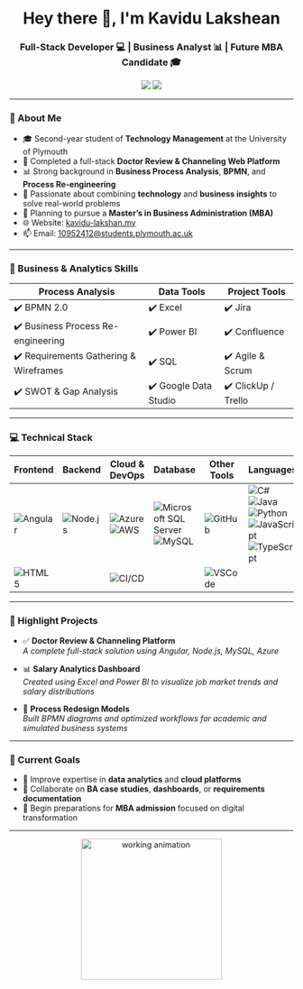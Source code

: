 <h1 align="center">Hey there 👋, I'm Kavidu Lakshean</h1>
<h3 align="center">Full-Stack Developer 💻 | Business Analyst 📊 | Future MBA Candidate 🎓</h3>

<p align="center">
  <a href="https://kavidu-lakshan.my"><img src="https://img.shields.io/badge/-Visit My Website-0e76a8?style=for-the-badge&logo=google-chrome&logoColor=white" /></a>
  <a href="mailto:10952412@students.plymouth.ac.uk"><img src="https://img.shields.io/badge/-Email Me-D14836?style=for-the-badge&logo=gmail&logoColor=white" /></a>
</p>

---

### 🚀 About Me

- 🎓 Second-year student of **Technology Management** at the University of Plymouth
- 💼 Completed a full-stack **Doctor Review & Channeling Web Platform**  
- 📊 Strong background in **Business Process Analysis**, **BPMN**, and **Process Re-engineering**  
- 🧠 Passionate about combining **technology** and **business insights** to solve real-world problems  
- 🎯 Planning to pursue a **Master’s in Business Administration (MBA)**  
- 🌐 Website: [kavidu-lakshan.my](https://kavidu-lakshan.my)  
- 📫 Email: [10952412@students.plymouth.ac.uk](mailto:10952412@students.plymouth.ac.uk)

---

### 🧠 Business & Analytics Skills

| Process Analysis | Data Tools | Project Tools |
|------------------|------------|----------------|
| ✔️ BPMN 2.0       | ✔️ Excel    | ✔️ Jira         |
| ✔️ Business Process Re-engineering | ✔️ Power BI | ✔️ Confluence    |
| ✔️ Requirements Gathering & Wireframes | ✔️ SQL | ✔️ Agile & Scrum  |
| ✔️ SWOT & Gap Analysis | ✔️ Google Data Studio | ✔️ ClickUp / Trello |

---

### 💻 Technical Stack

| Frontend | Backend | Cloud & DevOps | Database | Other Tools | Languages |
|----------|---------|----------------|----------|-------------|-----------|
| ![Angular](https://img.shields.io/badge/-Angular-DD0031?logo=angular&logoColor=white) | ![Node.js](https://img.shields.io/badge/-Node.js-339933?logo=node.js&logoColor=white) | ![Azure](https://img.shields.io/badge/-Azure-0078D4?logo=microsoft-azure&logoColor=white) ![AWS](https://img.shields.io/badge/-AWS-232F3E?logo=amazon-aws&logoColor=white) | ![Microsoft SQL Server](https://img.shields.io/badge/-Microsoft%20SQL%20Server-CC2927?logo=microsoft-sql-server&logoColor=white) ![MySQL](https://img.shields.io/badge/-MySQL-4479A1?logo=mysql&logoColor=white) | ![GitHub](https://img.shields.io/badge/-GitHub-181717?logo=github&logoColor=white) | ![C#](https://img.shields.io/badge/-C%23-239120?logo=c-sharp&logoColor=white) ![Java](https://img.shields.io/badge/-Java-007396?logo=java&logoColor=white) ![Python](https://img.shields.io/badge/-Python-3776AB?logo=python&logoColor=white) ![JavaScript](https://img.shields.io/badge/-JavaScript-F7DF1E?logo=javascript&logoColor=black) ![TypeScript](https://img.shields.io/badge/-TypeScript-3178C6?logo=typescript&logoColor=white) |
| ![HTML5](https://img.shields.io/badge/-HTML5-E34F26?logo=html5&logoColor=white) |  | ![CI/CD](https://img.shields.io/badge/-CI/CD-17a2b8?logo=githubactions&logoColor=white) |  | ![VSCode](https://img.shields.io/badge/-VSCode-007ACC?logo=visual-studio-code&logoColor=white) | |

---

### 🧩 Highlight Projects

- ✅ **Doctor Review & Channeling Platform**  
  _A complete full-stack solution using Angular, Node.js, MySQL, Azure_

- 📊 **Salary Analytics Dashboard**  
  _Created using Excel and Power BI to visualize job market trends and salary distributions_

- 🔄 **Process Redesign Models**  
  _Built BPMN diagrams and optimized workflows for academic and simulated business systems_

---

### 📌 Current Goals

- 🔁 Improve expertise in **data analytics** and **cloud platforms**  
- 💬 Collaborate on **BA case studies**, **dashboards**, or **requirements documentation**  
- 🧭 Begin preparations for **MBA admission** focused on digital transformation

---

<p align="center">
  <img src="https://media.giphy.com/media/qgQUggAC3Pfv687qPC/giphy.gif" width="250" alt="working animation" />
</p>
